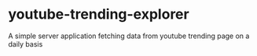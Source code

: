 # youtube-trending-explorer
A simple server application fetching data from youtube trending page on a daily basis
